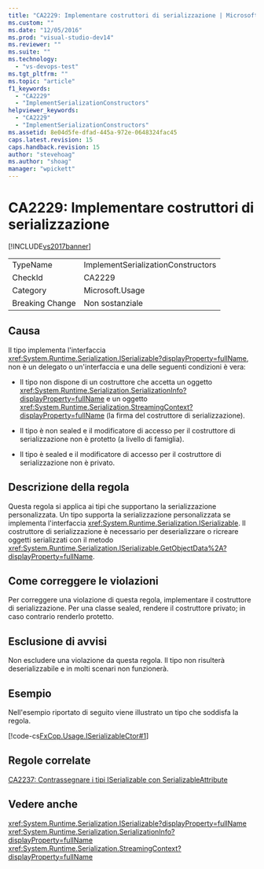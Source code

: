 ```yaml
---
title: "CA2229: Implementare costruttori di serializzazione | Microsoft Docs"
ms.custom: ""
ms.date: "12/05/2016"
ms.prod: "visual-studio-dev14"
ms.reviewer: ""
ms.suite: ""
ms.technology: 
  - "vs-devops-test"
ms.tgt_pltfrm: ""
ms.topic: "article"
f1_keywords: 
  - "CA2229"
  - "ImplementSerializationConstructors"
helpviewer_keywords: 
  - "CA2229"
  - "ImplementSerializationConstructors"
ms.assetid: 8e04d5fe-dfad-445a-972e-0648324fac45
caps.latest.revision: 15
caps.handback.revision: 15
author: "stevehoag"
ms.author: "shoag"
manager: "wpickett"
---
```

# CA2229: Implementare costruttori di serializzazione
[!INCLUDE[vs2017banner](../code-quality/includes/vs2017banner.md)]

|||  
|-|-|  
|TypeName|ImplementSerializationConstructors|  
|CheckId|CA2229|  
|Category|Microsoft.Usage|  
|Breaking Change|Non sostanziale|  
  
## Causa  
 Il tipo implementa l'interfaccia <xref:System.Runtime.Serialization.ISerializable?displayProperty=fullName>, non è un delegato o un'interfaccia e una delle seguenti condizioni è vera:  
  
-   Il tipo non dispone di un costruttore che accetta un oggetto <xref:System.Runtime.Serialization.SerializationInfo?displayProperty=fullName> e un oggetto <xref:System.Runtime.Serialization.StreamingContext?displayProperty=fullName> \(la firma del costruttore di serializzazione\).  
  
-   Il tipo è non sealed e il modificatore di accesso per il costruttore di serializzazione non è protetto \(a livello di famiglia\).  
  
-   Il tipo è sealed e il modificatore di accesso per il costruttore di serializzazione non è privato.  
  
## Descrizione della regola  
 Questa regola si applica ai tipi che supportano la serializzazione personalizzata.  Un tipo supporta la serializzazione personalizzata se implementa l'interfaccia <xref:System.Runtime.Serialization.ISerializable>.  Il costruttore di serializzazione è necessario per deserializzare o ricreare oggetti serializzati con il metodo <xref:System.Runtime.Serialization.ISerializable.GetObjectData%2A?displayProperty=fullName>.  
  
## Come correggere le violazioni  
 Per correggere una violazione di questa regola, implementare il costruttore di serializzazione.  Per una classe sealed, rendere il costruttore privato; in caso contrario renderlo protetto.  
  
## Esclusione di avvisi  
 Non escludere una violazione da questa regola.  Il tipo non risulterà deserializzabile e in molti scenari non funzionerà.  
  
## Esempio  
 Nell'esempio riportato di seguito viene illustrato un tipo che soddisfa la regola.  
  
 [!code-cs[FxCop.Usage.ISerializableCtor#1](../code-quality/codesnippet/CSharp/ca2229-implement-serialization-constructors_1.cs)]  
  
## Regole correlate  
 [CA2237: Contrassegnare i tipi ISerializable con SerializableAttribute](../code-quality/ca2237-mark-iserializable-types-with-serializableattribute.md)  
  
## Vedere anche  
 <xref:System.Runtime.Serialization.ISerializable?displayProperty=fullName>   
 <xref:System.Runtime.Serialization.SerializationInfo?displayProperty=fullName>   
 <xref:System.Runtime.Serialization.StreamingContext?displayProperty=fullName>